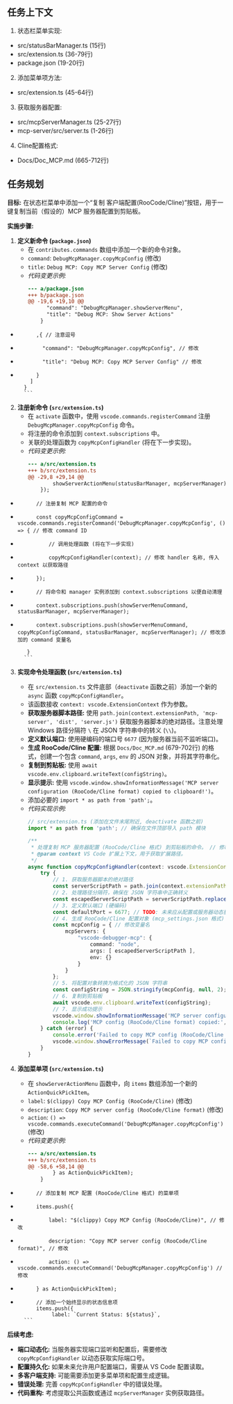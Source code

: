 ## 任务上下文

1. 状态栏菜单实现:
- src/statusBarManager.ts (15行)
- src/extension.ts (36-79行)
- package.json (19-20行)

2. 添加菜单项方法:
- src/extension.ts (45-64行)

3. 获取服务器配置:
- src/mcpServerManager.ts (25-27行)
- mcp-server/src/server.ts (1-26行)

4. Cline配置格式:
- Docs/Doc_MCP.md (665-712行)

## 任务规划

**目标:** 在状态栏菜单中添加一个“复制 客户端配置(RooCode/Cline)”按钮，用于一键复制当前（假设的）MCP 服务器配置到剪贴板。

**实施步骤:**

1.  **定义新命令 (`package.json`)**
    *   在 `contributes.commands` 数组中添加一个新的命令对象。
    *   `command`: `DebugMcpManager.copyMcpConfig` (修改)
    *   `title`: `Debug MCP: Copy MCP Server Config` (修改)
    *   *代码变更示例:*
        ```diff
        --- a/package.json
        +++ b/package.json
        @@ -19,6 +19,10 @@
              "command": "DebugMcpManager.showServerMenu",
              "title": "Debug MCP: Show Server Actions"
            }
+           ,{ // 注意逗号
+             "command": "DebugMcpManager.copyMcpConfig", // 修改
+             "title": "Debug MCP: Copy MCP Server Config" // 修改
+           }
          ]
        }
        ```

2.  **注册新命令 (`src/extension.ts`)**
    *   在 `activate` 函数中，使用 `vscode.commands.registerCommand` 注册 `DebugMcpManager.copyMcpConfig` 命令。
    *   将注册的命令添加到 `context.subscriptions` 中。
    *   关联的处理函数为 `copyMcpConfigHandler` (将在下一步实现)。
    *   *代码变更示例:*
        ```diff
        --- a/src/extension.ts
        +++ b/src/extension.ts
        @@ -29,8 +29,14 @@
         		showServerActionMenu(statusBarManager, mcpServerManager);
         	});

+           // 注册复制 MCP 配置的命令
+           const copyMcpConfigCommand = vscode.commands.registerCommand('DebugMcpManager.copyMcpConfig', () => { // 修改 command ID
+               // 调用处理函数 (将在下一步实现)
+               copyMcpConfigHandler(context); // 修改 handler 名称, 传入 context 以获取路径
+           });
+
         	// 将命令和 manager 实例添加到 context.subscriptions 以便自动清理
-           context.subscriptions.push(showServerMenuCommand, statusBarManager, mcpServerManager);
+           context.subscriptions.push(showServerMenuCommand, copyMcpConfigCommand, statusBarManager, mcpServerManager); // 修改添加的 command 变量名

         }
        ```

3.  **实现命令处理函数 (`src/extension.ts`)**
    *   在 `src/extension.ts` 文件底部（`deactivate` 函数之前）添加一个新的 `async` 函数 `copyMcpConfigHandler`。
    *   该函数接收 `context: vscode.ExtensionContext` 作为参数。
    *   **获取服务器脚本路径:** 使用 `path.join(context.extensionPath, 'mcp-server', 'dist', 'server.js')` 获取服务器脚本的绝对路径。注意处理 Windows 路径分隔符 `\` 在 JSON 字符串中的转义 (`\\`)。
    *   **定义默认端口:** 使用硬编码的端口号 `6677` (因为服务器当前不监听端口)。
    *   **生成 RooCode/Cline 配置:** 根据 `Docs/Doc_MCP.md` (679-702行) 的格式，创建一个包含 `command`, `args`, `env` 的 JSON 对象，并将其字符串化。
    *   **复制到剪贴板:** 使用 `await vscode.env.clipboard.writeText(configString)`。
    *   **显示提示:** 使用 `vscode.window.showInformationMessage('MCP server configuration (RooCode/Cline format) copied to clipboard!')`。
    *   添加必要的 `import * as path from 'path';`。
    *   *代码实现示例:*
        ```typescript
        // src/extension.ts (添加在文件末尾附近, deactivate 函数之前)
        import * as path from 'path'; // 确保在文件顶部导入 path 模块

        /**
         * 处理复制 MCP 服务器配置 (RooCode/Cline 格式) 到剪贴板的命令。 // 修改描述
         * @param context VS Code 扩展上下文，用于获取扩展路径。
         */
        async function copyMcpConfigHandler(context: vscode.ExtensionContext): Promise<void> { // 修改函数名
            try {
                // 1. 获取服务器脚本的绝对路径
                const serverScriptPath = path.join(context.extensionPath, 'mcp-server', 'dist', 'server.js');
                // 2. 处理路径分隔符，确保在 JSON 字符串中正确转义
                const escapedServerScriptPath = serverScriptPath.replace(/\\/g, '\\\\');
                // 3. 定义默认端口 (硬编码)
                const defaultPort = 6677; // TODO: 未来应从配置或服务器动态获取
                // 4. 生成 RooCode/Cline 配置对象 (mcp_settings.json 格式)
                const mcpConfig = { // 修改变量名
                    mcpServers: {
                        "vscode-debugger-mcp": {
                            command: "node",
                            args: [ escapedServerScriptPath ],
                            env: {}
                        }
                    }
                };
                // 5. 将配置对象转换为格式化的 JSON 字符串
                const configString = JSON.stringify(mcpConfig, null, 2); // 修改变量名
                // 6. 复制到剪贴板
                await vscode.env.clipboard.writeText(configString);
                // 7. 显示成功提示
                vscode.window.showInformationMessage('MCP server configuration (RooCode/Cline format) copied to clipboard!'); // 修改提示信息
                console.log('MCP config (RooCode/Cline format) copied:', configString); // 修改日志信息
            } catch (error) {
                console.error('Failed to copy MCP config (RooCode/Cline format):', error); // 修改错误日志
                vscode.window.showErrorMessage(`Failed to copy MCP config (RooCode/Cline format): ${error instanceof Error ? error.message : String(error)}`); // 修改错误提示
            }
        }
        ```

4.  **添加菜单项 (`src/extension.ts`)**
    *   在 `showServerActionMenu` 函数中，向 `items` 数组添加一个新的 `ActionQuickPickItem`。
    *   `label`: `$(clippy) Copy MCP Config (RooCode/Cline)` (修改)
    *   `description`: `Copy MCP server config (RooCode/Cline format)` (修改)
    *   `action`: `() => vscode.commands.executeCommand('DebugMcpManager.copyMcpConfig')` (修改)
    *   *代码变更示例:*
        ```diff
        --- a/src/extension.ts
        +++ b/src/extension.ts
        @@ -58,6 +58,14 @@
         		} as ActionQuickPickItem);
         	}

+           // 添加复制 MCP 配置 (RooCode/Cline 格式) 的菜单项
+           items.push({
+               label: "$(clippy) Copy MCP Config (RooCode/Cline)", // 修改
+               description: "Copy MCP server config (RooCode/Cline format)", // 修改
+               action: () => vscode.commands.executeCommand('DebugMcpManager.copyMcpConfig') // 修改
+           } as ActionQuickPickItem);
+
         	// 添加一个始终显示的状态信息项
         	items.push({
         		 label: `Current Status: ${status}`,
        ```

**后续考虑:**
*   **端口动态化:** 当服务器实现端口监听和配置后，需要修改 `copyMcpConfigHandler` 以动态获取实际端口号。
*   **配置持久化:** 如果未来允许用户配置端口，需要从 VS Code 配置读取。
*   **多客户端支持:** 可能需要添加更多菜单项和配置生成逻辑。
*   **错误处理:** 完善 `copyMcpConfigHandler` 中的错误处理。
*   **代码重构:** 考虑提取公共函数或通过 `mcpServerManager` 实例获取路径。